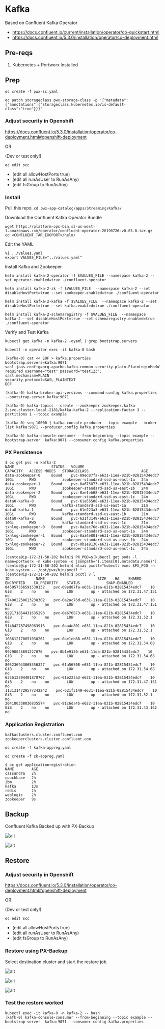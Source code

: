 # Kafka

Based on Confluent Kafka Operator
 - https://docs.confluent.io/current/installation/operator/co-quickstart.html
 - https://docs.confluent.io/5.3.0/installation/operator/co-deployment.html

## Pre-reqs

1. Kubernetes + Portworx Installed

## Prep

```
oc create -f pwx-sc.yaml

oc patch storageclass pwx-storage-class -p '{"metadata": {"annotations":{"storageclass.kubernetes.io/is-default-class":"true"}}}'
```

### Adjust security in Openshift

https://docs.confluent.io/5.3.0/installation/operator/co-deployment.html#openshift-deployment

OR

(Dev or test only!)

`oc edit scc` 
- (edit all allowHostPorts true)
- (edit all runAsUser to RunAsAny)
- (edit fsGroup to RunAsAny)


### Install

Pull this repo.
`cd pwx-app-catalog/apps/Streaming/Kafka/`

Download the Confluent Kafka Operator Bundle
```
wget https://platform-ops-bin.s3-us-west-1.amazonaws.com/operator/confluent-operator-20190726-v0.65.0.tar.gz
cd <CONFLUENT_TAR_EXOPORT>/helm/
```

Edit the YAML
```
vi ../values.yaml
export VALUES_FILE="../values.yaml"
```

Install Kafka and Zookeeper
```
helm install kafka-2-operator -f $VALUES_FILE --namespace kafka-2 --set operator.enabled=true ./confluent-operator

helm install kafka-2-zk -f $VALUES_FILE  --namespace kafka-2 --set disableHostPort=true --set zookeeper.enabled=true ./confluent-operator

helm install kafka-2-kafka -f $VALUES_FILE  --namespace kafka-2 --set disableHostPort=true --set kafka.enabled=true ./confluent-operator

helm install kafka-2-schemaregistry -f $VALUES_FILE  --namespace kafka-2 --set disableHostPort=true --set schemaregistry.enabled=true ./confluent-operator
```

Verify and Test Kafka
```
kubectl get kafka -n kafka-2 -oyaml | grep bootstrap.servers

kubectl -n operator exec -it kafka-0 bash

(kafka-0) cat << EOF > kafka.properties
bootstrap.servers=kafka:9071
sasl.jaas.config=org.apache.kafka.common.security.plain.PlainLoginModule required username="test" password="test123";
sasl.mechanism=PLAIN
security.protocol=SASL_PLAINTEXT
EOF

(kafka-0) kafka-broker-api-versions --command-config kafka.properties --bootstrap-server kafka:9071

(kafka-0) kafka-topics --create --zookeeper zookeeper.kafka-2.svc.cluster.local:2181/kafka-kafka-2 --replication-factor 3 --partitions 1 --topic example

(kafka-0) seq 10000 | kafka-console-producer --topic example --broker-list kafka:9071 --producer.config kafka.properties

(kafka-0) kafka-console-consumer --from-beginning --topic example --bootstrap-server  kafka:9071 --consumer.config kafka.properties

```

### PX Persistence 
```
$ oc get pvc -n kafka-2
NAME                 STATUS   VOLUME                                     CAPACITY   ACCESS MODES   STORAGECLASS                        AGE
data-zookeeper-0     Bound    pvc-09ed87fa-e631-11ea-821b-02815434edc7   10Gi       RWO            zookeeper-standard-ssd-us-east-1a   24m
data-zookeeper-1     Bound    pvc-0a676873-e631-11ea-821b-02815434edc7   10Gi       RWO            zookeeper-standard-ssd-us-east-1b   24m
data-zookeeper-2     Bound    pvc-0ae1eb68-e631-11ea-821b-02815434edc7   10Gi       RWO            zookeeper-standard-ssd-us-east-1c   24m
data0-kafka-0        Bound    pvc-61a56508-e631-11ea-821b-02815434edc7   10Gi       RWO            kafka-standard-ssd-us-east-1a       21m
data0-kafka-1        Bound    pvc-61e223a3-e631-11ea-821b-02815434edc7   10Gi       RWO            kafka-standard-ssd-us-east-1b       21m
data0-kafka-2        Bound    pvc-621f3149-e631-11ea-821b-02815434edc7   10Gi       RWO            kafka-standard-ssd-us-east-1c       21m
txnlog-zookeeper-0   Bound    pvc-0a2ac76d-e631-11ea-821b-02815434edc7   10Gi       RWO            zookeeper-standard-ssd-us-east-1a   24m
txnlog-zookeeper-1   Bound    pvc-0aa4e801-e631-11ea-821b-02815434edc7   10Gi       RWO            zookeeper-standard-ssd-us-east-1b   24m
txnlog-zookeeper-2   Bound    pvc-0b1e9130-e631-11ea-821b-02815434edc7   10Gi       RWO            zookeeper-standard-ssd-us-east-1c   24m

[centos@ip-172-31-50-202 helm]$ PX_POD=$(kubectl get pods -l name=portworx -n kube-system -o jsonpath='{.items[0].metadata.name}')
[centos@ip-172-31-50-202 helm]$ alias pxctl="kubectl exec $PX_POD -n kube-system -- /opt/pwx/bin/pxctl "
[centos@ip-172-31-50-202 helm]$ pxctl v l
ID            NAME                        SIZE    HA    SHARED    ENCRYPTED    IO_PRIORITY    STATUS            SNAP-ENABLED
845057556591530132    pvc-09ed87fa-e631-11ea-821b-02815434edc7    10 GiB    2    no    no        LOW        up - attached on 172.31.47.151    no
274002250613238302    pvc-0a2ac76d-e631-11ea-821b-02815434edc7    10 GiB    2    no    no        LOW        up - attached on 172.31.47.151    no
929171854431635293    pvc-0a676873-e631-11ea-821b-02815434edc7    10 GiB    2    no    no        LOW        up - attached on 172.31.52.1    no
514842787498963913    pvc-0aa4e801-e631-11ea-821b-02815434edc7    10 GiB    2    no    no        LOW        up - attached on 172.31.52.1    no
108612170051030261    pvc-0ae1eb68-e631-11ea-821b-02815434edc7    10 GiB    2    no    no        LOW        up - attached on 172.31.54.68    no
99290045691227076    pvc-0b1e9130-e631-11ea-821b-02815434edc7    10 GiB    2    no    no        LOW        up - attached on 172.31.54.68    no
805236943065356327    pvc-61a56508-e631-11ea-821b-02815434edc7    10 GiB    2    no    no        LOW        up - attached on 172.31.54.68    no
635612394401870767    pvc-61e223a3-e631-11ea-821b-02815434edc7    10 GiB    2    no    no        LOW        up - attached on 172.31.47.151    no
1131314729577242242    pvc-621f3149-e631-11ea-821b-02815434edc7    10 GiB    2    no    no        LOW        up - attached on 172.31.52.1    no
204180338036835574    pvc-81c6da45-e622-11ea-821b-02815434edc7    10 GiB    2    no    no        LOW        up - attached on 172.31.43.162    no
```

### Application Registration
```
kafkaclusters.cluster.confluent.com
zookeeperclusters.cluster.confluent.com             

oc create -f kafka-appreg.yaml

oc create -f zk-appreg.yaml

$ oc get applicationregistration
NAME        AGE
cassandra   2h
couchbase   2h
ibm         2h
kafka       13s
redis       2h
weblogic    2h
zookeeper   9s
```

## Backup

Confluent Kafka Backed up with PX-Backup

![alt](https://i.imgur.com/HMbHdcI.png)

![alt](https://i.imgur.com/MAyZ3ab.png)

## Restore

### Adjust security in Openshift

https://docs.confluent.io/5.3.0/installation/operator/co-deployment.html#openshift-deployment

OR

(Dev or test only!)

`oc edit scc` 
- (edit all allowHostPorts true)
- (edit all runAsUser to RunAsAny)
- (edit fsGroup to RunAsAny)

### Restore using PX-Backup

Select destination cluster and start the restore job.

![alt](https://i.imgur.com/03qoI41.png)

![alt](https://i.imgur.com/AFkt0sA.png)

![alt](https://i.imgur.com/ozmhMk9.png)

### Test the restore worked

```
kubectl exec -it kafka-0 -n kafka-2 -- bash
(kafk-0) kafka-console-consumer --from-beginning --topic example --bootstrap-server  kafka:9071 --consumer.config kafka.properties
```
